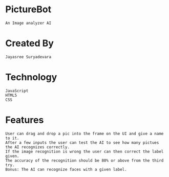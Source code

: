 # PictureBot
	An Image analyzer AI

# Created By
	Jayasree Suryadevara

# Technology
	JavaScript
	HTML5
	CSS

# Features
	User can drag and drop a pic into the frame on the UI and give a name to it.
	After a few inputs the user can test the AI to see how many pictues the AI recognizes correctly.
	If the image recognition is wrong the user can then correct the label given.
	The accuracy of the recognition should be 80% or above from the third try.
	Bonus: The AI can recognize faces with a given label.
  
